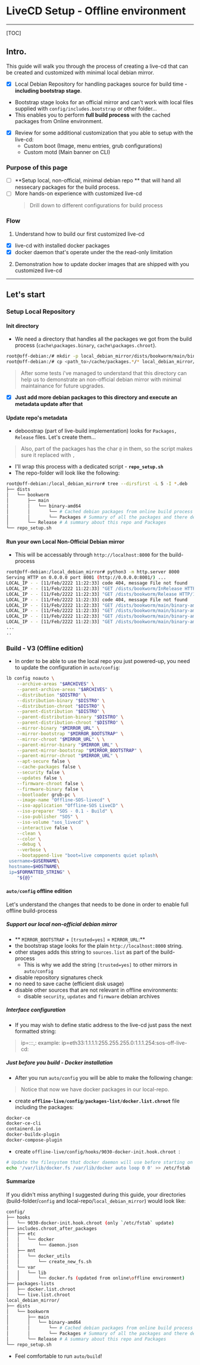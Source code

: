
# LiveCD Setup - Offline environment
------------

[TOC]

## Intro.
This guide will walk you through the process of creating a live-cd that can be created and customized with minimal local debian mirror.
- [x] Local Debian Repository for handling packages source for build time - **including bootstrap stage**.
 -  Bootstrap stage looks for an official mirror and can't work with local files supplied with `config/includes.bootstrap` or other folder...
 -  This enables you to perform **full build process** with the cached packages from Online environment.
- [x] Review for some additional customization that you able to setup with the live-cd:
	- Custom boot (Image, menu entries, grub configurations)
	- Custom motd (Main banner on CLI)

### Purpose of this page
- [ ] **Setup local, non-official, minimal debian repo ** that will hand all nessecary packages for the build process.
- [ ] More hands-on experience with customized live-cd
	>Drill down to different configurations for build process

### Flow
1. Understand how to build our first customized live-cd
  - [x] live-cd with installed docker packages
  - [x] docker daemon that's operate under the the read-only limitation
2. Demonstration how to update docker images that are shipped with you customized live-cd

------------

## Let's start
### Setup Local Repository
#### Init directory
 - We need a directory that handles all the packages we got from the build process (`cache\packages.binary`, `cache\packages.chroot`).
```bash
root@off-debian:/# mkdir -p local_debian_mirror/dists/bookworm/main/binary-amd64
root@off-debian:/# cp <path_to>/cache/packages.*/* local_debian_mirror/dists/bookworm/main/binary-amd64
```
> After some tests i've managed to understand that this directory can help us to demonstrate an non-official debian mirror with minimal maintainance for future upgrades.
- [x] **Just add more debian packages to this directory and execute an metadata update after that**

 #### Update repo's metadata
 - deboostrap (part of live-build implementation) looks for `Packages, Release` files. Let's create them...
> Also, part of the packages has the char `@` in them, so the script makes sure it replaced with `,`

  - I'll wrap this process with a dedicated script - **`repo_setup.sh`**
 - The repo-folder will look like the following:
```bash
root@off-debian:/local_debian_mirror# tree --dirsfirst -L 5 -I *.deb
├── dists
│   └── bookworm
│       ├── main
│       │   └── binary-amd64
│       │       └── # Cached debian packages from online build process
│       │       └── Packages # Summary of all the packages and there dependencies
│       └── Release # A summary about this repo and Packages
└── repo_setup.sh
```


 #### Run your own Local Non-Official Debian mirror
 - This will be accessably through `http://localhost:8000` for the build-process
 ```bash
 root@off-debian:/local_debian_mirror# python3 -m http.server 8000
 Serving HTTP on 0.0.0.0 port 8001 (http://0.0.0.0:8001/) ...
LOCAL_IP - - [11/Feb/2222 11:22:33] code 404, message File not found
LOCAL_IP - - [11/Feb/2222 11:22:33] "GET /dists/bookworm/InRelease HTTP/1.1" 404 -
LOCAL_IP - - [11/Feb/2222 11:22:33] "GET /dists/bookworm/Release HTTP/1.1" 304 -
LOCAL_IP - - [11/Feb/2222 11:22:33] code 404, message File not found
LOCAL_IP - - [11/Feb/2222 11:22:33] "GET /dists/bookworm/main/binary-amd64/dctrl-tools_2.24-3%2bb1_amd64.deb HTTP/1.1" 200 -
LOCAL_IP - - [11/Feb/2222 11:22:33] "GET /dists/bookworm/main/binary-amd64/libdbus-1-3_1.14.10-1%7edeb12u1_amd64.deb HTTP/1.1" 200 -
LOCAL_IP - - [11/Feb/2222 11:22:33] "GET /dists/bookworm/main/binary-amd64/dbus-bin_1.14.10-1%7edeb12u1_amd64.deb HTTP/1.1" 200 -
LOCAL_IP - - [11/Feb/2222 11:22:33] "GET /dists/bookworm/main/binary-amd64/dbus-session-bus-common_1.14.10-1%7edeb12u1_all.deb HTTP/1.1" 200 -
...
..
 ```

### Build - V3 (Offline edition)
- In order to be able to use the local repo you just powered-up, you need to update the configuration in `auto/config`:
```bash
lb config noauto \
	--archive-areas "$ARCHIVES" \
	--parent-archive-areas "$ARCHIVES" \
	--distribution "$DISTRO" \
	--distribution-binary "$DISTRO" \
	--distribution-chroot "$DISTRO" \
	--parent-distribution "$DISTRO" \
	--parent-distribution-binary "$DISTRO" \
	--parent-distribution-chroot "$DISTRO" \
	--mirror-binary "$MIRROR_URL" \
	--mirror-bootstrap "$MIRROR_BOOTSTRAP" \
	--mirror-chroot "$MIRROR_URL" \ \
	--parent-mirror-binary "$MIRROR_URL" \
	--parent-mirror-bootstrap "$MIRROR_BOOTSTRAP" \
	--parent-mirror-chroot "$MIRROR_URL" \
	--apt-secure false \
	--cache-packages false \
	--security false \
	--updates false \
	--firmware-chroot false \
	--firmware-binary false \
	--bootloader grub-pc \
	--image-name "Offline-SOS-livecd" \
	--iso-application "Offline-SOS LiveCD" \
	--iso-preparer "SOS - 0.1 - Build" \
	--iso-publisher "SOS" \
	--iso-volume "sos_livecd" \
	--interactive false \
    --clean \
    --color \
    --debug \
    --verbose \
	--bootappend-live "boot=live components quiet splash\
 username=$USERNAME\
 hostname=$HOSTNAME\
 ip=$FORMATTED_STRING" \
	"${@}"
```

#### `auto/config` offline edition
Let's understand the changes that needs to be done in order to enable full offline build-process
##### Support our local non-official debian mirror
- ** `MIRROR_BOOTSTRAP` + `[trsuted=yes]` = `MIRROR_URL`:**
 - the bootstrap stage looks for the plain `http://localhost:8000` string.
 - other stages adds this string to `sources.list` as part of the build-process
  	- This is why we add the string `[trusted=yes]` to other mirrors in `auto/config`
- disable  repository signatures check
- no need to save cache (efficient disk usage)
- disable other sources that are not relevant in offline environments:
  - disable `security`, `updates` and `firmware` debian archives

##### Interface configuration
- If you may wish to define static address to the live-cd just pass the next formatted string:
> ip=<interface name>:<ip>:<netmask>:<gateway>,<host name>:
example: ip=eth33:1.1.1.1:255.255.255.0:1.1.1.254:sos-off-live-cd:

##### Just before you build - Docker installation
- After you run `auto/config` you will be able to make the following change:
>Notice that now we have docker packages in our local-repo.
-  create **`offline-live/config/packages-list/docker.list.chroot`** file including the packages:
```bash
docker-ce
docker-ce-cli
containerd.io
docker-buildx-plugin
docker-compose-plugin
```
- create `offline-live/config/hooks/9030-docker-init.hook.chroot `:
```bash
# Update the filesystem that docker daemon will use before starting on boot
echo '/var/lib/docker.fs /var/lib/docker auto loop 0 0' >> /etc/fstab
```

#### Summarize
If you didn't miss anything I suggested during this guide, your directories (build-folder/`config` and local-repo/`local_debian_mirror`) would look like:
```bash
config/
├── hooks
│   └── 9030-docker-init.hook.chroot (only `/etc/fstab` update)
├── includes.chroot_after_packages
│   ├── etc
│   │   └── docker
│   │       └── daemon.json
│   ├── mnt
│   │   └── docker_utils
│   │       └── create_new_fs.sh
│   └── var
│   │   └── lib
│   │       └── docker.fs (updated from online\offline environment)
├── packages-lists
│   ├── docker.list.chroot
│   └── live.list.chroot
local_debian_mirror/
├── dists
│   └── bookworm
│       ├── main
│       │   └── binary-amd64
│       │       └── # Cached debian packages from online build process
│       │       └── Packages # Summary of all the packages and there dependencies
│       └── Release # A summary about this repo and Packages
└── repo_setup.sh
```
- Feel comfortable to run `auto/build`!